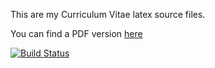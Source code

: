 This are my Curriculum Vitae latex source files.

You can find a PDF version [here](https://github.com/wincus/curric/raw/master/pdf/curric.pdf)

[![Build Status](https://travis-ci.org/wincus/curric.svg?branch=master)](https://travis-ci.org/wincus/curric)

